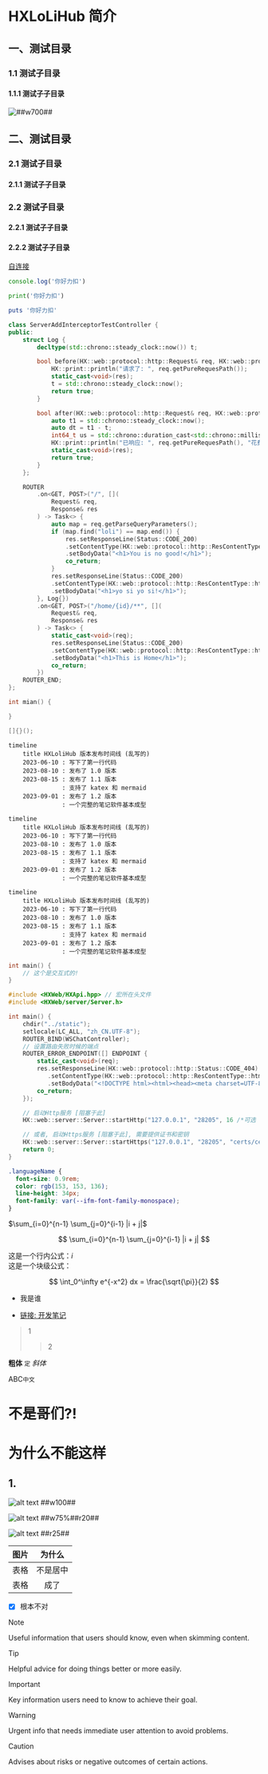 # HXLoLiHub 简介

## 一、测试目录
### 1.1 测试子目录
#### 1.1.1 测试子子目录

![##w700##](./png.drawio.svg)

## 二、测试目录
### 2.1 测试子目录
#### 2.1.1 测试子子目录
### 2.2 测试子目录
#### 2.2.1 测试子子目录
#### 2.2.2 测试子子目录

[自连接](./index.md)

```javascript [分组1-JavaScript] vscode
console.log('你好力扣')
```

```python [分组1-Python]
print('你好力扣')
```

```ruby [分组1-Ruby]
puts '你好力扣'
```

```cpp [分组1-cpp]
class ServerAddInterceptorTestController {
public:
    struct Log {
        decltype(std::chrono::steady_clock::now()) t;

        bool before(HX::web::protocol::http::Request& req, HX::web::protocol::http::Response& res) {
            HX::print::println("请求了: ", req.getPureRequesPath());
            static_cast<void>(res);
            t = std::chrono::steady_clock::now();
            return true;
        }

        bool after(HX::web::protocol::http::Request& req, HX::web::protocol::http::Response& res) {
            auto t1 = std::chrono::steady_clock::now();
            auto dt = t1 - t;
            int64_t us = std::chrono::duration_cast<std::chrono::milliseconds>(dt).count();
            HX::print::println("已响应: ", req.getPureRequesPath(), "花费: ", us, " us");
            static_cast<void>(res);
            return true;
        }
    };

    ROUTER
        .on<GET, POST>("/", [](
            Request& req,
            Response& res
        ) -> Task<> {
            auto map = req.getParseQueryParameters();
            if (map.find("loli") == map.end()) {
                res.setResponseLine(Status::CODE_200)
                .setContentType(HX::web::protocol::http::ResContentType::html)
                .setBodyData("<h1>You is no good!</h1>");
                co_return;
            }
            res.setResponseLine(Status::CODE_200)
            .setContentType(HX::web::protocol::http::ResContentType::html)
            .setBodyData("<h1>yo si yo si!</h1>");
        }, Log{})
        .on<GET, POST>("/home/{id}/**", [](
            Request& req,
            Response& res
        ) -> Task<> {
            static_cast<void>(req);
            res.setResponseLine(Status::CODE_200)
            .setContentType(HX::web::protocol::http::ResContentType::html)
            .setBodyData("<h1>This is Home</h1>");
            co_return;
        })
    ROUTER_END;
};
```

```cpp [g1-cpp]
int mian() {

}
```

```cpp [g1-c++]
[]{}();
```

```Mermaid [g2-Mermaid图表1]
timeline
    title HXLoliHub 版本发布时间线 (乱写的)
    2023-06-10 : 写下了第一行代码
    2023-08-10 : 发布了 1.0 版本
    2023-08-15 : 发布了 1.1 版本
               : 支持了 katex 和 mermaid
    2023-09-01 : 发布了 1.2 版本
               : 一个完整的笔记软件基本成型
```

```Mermaid [g2-Mermaid图表2]
timeline
    title HXLoliHub 版本发布时间线 (乱写的)
    2023-06-10 : 写下了第一行代码
    2023-08-10 : 发布了 1.0 版本
    2023-08-15 : 发布了 1.1 版本
               : 支持了 katex 和 mermaid
    2023-09-01 : 发布了 1.2 版本
               : 一个完整的笔记软件基本成型
```

```Mermaid [g2-Mermaid图表3]
timeline
    title HXLoliHub 版本发布时间线 (乱写的)
    2023-06-10 : 写下了第一行代码
    2023-08-10 : 发布了 1.0 版本
    2023-08-15 : 发布了 1.1 版本
               : 支持了 katex 和 mermaid
    2023-09-01 : 发布了 1.2 版本
               : 一个完整的笔记软件基本成型
```

```C vscode
int main() {
    // 这个是交互式的!
}
```

```cpp VsCode
#include <HXWeb/HXApi.hpp> // 宏所在头文件
#include <HXWeb/server/Server.h>

int main() {
    chdir("../static");
    setlocale(LC_ALL, "zh_CN.UTF-8");
    ROUTER_BIND(WSChatController);
    // 设置路由失败时候的端点
    ROUTER_ERROR_ENDPOINT([] ENDPOINT {
        static_cast<void>(req);
        res.setResponseLine(HX::web::protocol::http::Status::CODE_404)
           .setContentType(HX::web::protocol::http::ResContentType::html)
           .setBodyData("<!DOCTYPE html><html><head><meta charset=UTF-8><title>404 Not Found</title><style>body{font-family:Arial,sans-serif;text-align:center;padding:50px;background-color:#f4f4f4}h1{font-size:100px;margin:0;color:#990099}p{font-size:24px;color:gold}</style><body><h1>404</h1><p>Not Found</p><hr/><p>HXLibs</p>");
        co_return;
    });

    // 启动Http服务 [阻塞于此]
    HX::web::server::Server::startHttp("127.0.0.1", "28205", 16 /*可选 线程数(互不相关)*/, 10s /*可选 超时时间*/);

    // 或者, 启动Https服务 [阻塞于此], 需要提供证书和密钥
    HX::web::server::Server::startHttps("127.0.0.1", "28205", "certs/cert.pem", "certs/key.pem");
    return 0;
}
```

```css VsCode
.languageName {
  font-size: 0.9rem;
  color: rgb(153, 153, 136);
  line-height: 34px;
  font-family: var(--ifm-font-family-monospace);
}
```

$\sum_{i=0}^{n-1} \sum_{j=0}^{i-1} |i + j|$

$$
\sum_{i=0}^{n-1} \sum_{j=0}^{i-1} |i + j|
$$

这是一个行内公式：$i$  
这是一个块级公式：

$$
\int_0^\infty e^{-x^2} dx = \frac{\sqrt{\pi}}{2}
$$

- 我是谁

- [链接: 开发笔记](../../01-开发笔记/index.md)

> 1
> > 2

**粗体** `定` *斜体*

ABC`中文`

# 不是哥们?!
# 为什么不能这样
## 1.

![alt text ##w100##](./PixPin_2025-04-13_23-21-43.png)

![alt text ##w75%##r20##](PixPin_2025-04-13_23-21-43.png)

![alt text ##r25##](PixPin_2025-04-13_23-21-43.png)

|图片|为什么|
|:-:|:-:|
|表格|不是居中|
|表格|成了|

- [x] 根本不对

> [!NOTE]
> Useful information that users should know, even when skimming content.

> [!TIP]
> Helpful advice for doing things better or more easily.

> [!IMPORTANT]
> Key information users need to know to achieve their goal.

> [!WARNING]
> Urgent info that needs immediate user attention to avoid problems.

> [!CAUTION]
> Advises about risks or negative outcomes of certain actions.